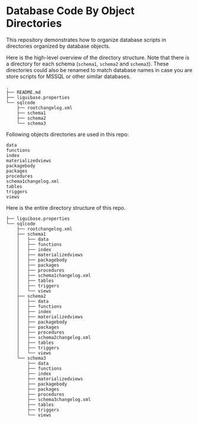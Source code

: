 # Database Code By Object Directories

This repository demonstrates how to organize database scripts in directories organized by database objects.

Here is the high-level overview of the directory structure. Note that there is a directory for each schema (`schema1`, `schema2` and `schema3`). These directories could also be renamed to match database names in case you are store scripts for MSSQL or other similar databases.
```
.
├── README.md
├── liquibase.properties
└── sqlcode
    ├── rootchangelog.xml
    ├── schema1
    ├── schema2
    └── schema3
```

Following objects directories are used in this repo:
```
data
functions
index
materializedviews
packagebody
packages
procedures
schema1changelog.xml
tables
triggers
views
```

Here is the entire directory structure of this repo.

```.
├── liquibase.properties
└── sqlcode
    ├── rootchangelog.xml
    ├── schema1
    │   ├── data
    │   ├── functions
    │   ├── index
    │   ├── materializedviews
    │   ├── packagebody
    │   ├── packages
    │   ├── procedures
    │   ├── schema1changelog.xml
    │   ├── tables
    │   ├── triggers
    │   └── views
    ├── schema2
    │   ├── data
    │   ├── functions
    │   ├── index
    │   ├── materializedviews
    │   ├── packagebody
    │   ├── packages
    │   ├── procedures
    │   ├── schema2changelog.xml
    │   ├── tables
    │   ├── triggers
    │   └── views
    └── schema3
        ├── data
        ├── functions
        ├── index
        ├── materializedviews
        ├── packagebody
        ├── packages
        ├── procedures
        ├── schema3changelog.xml
        ├── tables
        ├── triggers
        └── views
```